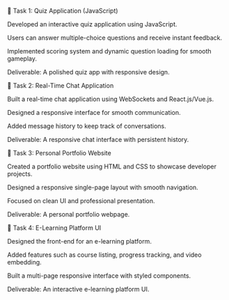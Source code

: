 📌 Task 1: Quiz Application (JavaScript)

Developed an interactive quiz application using JavaScript.

Users can answer multiple-choice questions and receive instant feedback.

Implemented scoring system and dynamic question loading for smooth gameplay.

Deliverable: A polished quiz app with responsive design.

📌 Task 2: Real-Time Chat Application

Built a real-time chat application using WebSockets and React.js/Vue.js.

Designed a responsive interface for smooth communication.

Added message history to keep track of conversations.

Deliverable: A responsive chat interface with persistent history.

📌 Task 3: Personal Portfolio Website

Created a portfolio website using HTML and CSS to showcase developer projects.

Designed a responsive single-page layout with smooth navigation.

Focused on clean UI and professional presentation.

Deliverable: A personal portfolio webpage.

📌 Task 4: E-Learning Platform UI

Designed the front-end for an e-learning platform.

Added features such as course listing, progress tracking, and video embedding.

Built a multi-page responsive interface with styled components.

Deliverable: An interactive e-learning platform UI.
